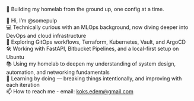 🧰 Building my homelab from the ground up, one config at a time.  

👋 Hi, I’m @somepulp  
💻 Technically curious with an MLOps background, now diving deeper into DevOps and cloud infrastructure  
🔧 Exploring GitOps workflows, Terraform, Kubernetes, Vault, and ArgoCD  
🛠️ Working with FastAPI, Bitbucket Pipelines, and a local-first setup on Ubuntu  
📚 Using my homelab to deepen my understanding of system design, automation, and networking fundamentals  
🌱 Learning by doing — breaking things intentionally, and improving with each iteration  
📫 How to reach me - email: koks.edem@gmail.com
<!---
somepulp/somepulp is a ✨ special ✨ repository because its `README.md` (this file) appears on your GitHub profile.
You can click the Preview link to take a look at your changes.
--->
